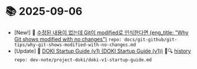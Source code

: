 # 📚 2025-09-06
- [New!] 📗 [수정된 내용이 없는데 Git이 modified로 인식한다면 (eng_title: "Why Git shows modified with no changes")](https://til.qriosity.dev/featured/git-github/git-tips/why-git-shows-modified-with-no-changes) `repo: docs/git-github/git-tips/why-git-shows-modified-with-no-changes.md`
- [Update] 📙 [DOKI Startup Guide (v1) (DOKI Startup Guide (v1))](https://til.qriosity.dev/dev-note/project-doki/doki-v1-startup-guide) 📃🔍 [history](https://github.com/Queue-ri/TIL/commits/main/dev-note/project-doki/doki-v1-startup-guide.md?since=2025-09-06T00:00:00Z&until=2025-09-06T23:59:59Z) `repo: dev-note/project-doki/doki-v1-startup-guide.md`
